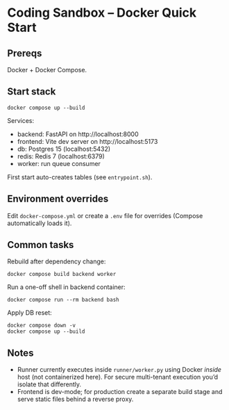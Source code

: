 # Coding Sandbox – Docker Quick Start

## Prereqs

Docker + Docker Compose.

## Start stack

```
docker compose up --build
```

Services:

- backend: FastAPI on http://localhost:8000
- frontend: Vite dev server on http://localhost:5173
- db: Postgres 15 (localhost:5432)
- redis: Redis 7 (localhost:6379)
- worker: run queue consumer

First start auto-creates tables (see `entrypoint.sh`).

## Environment overrides

Edit `docker-compose.yml` or create a `.env` file for overrides (Compose automatically loads it).

## Common tasks

Rebuild after dependency change:

```
docker compose build backend worker
```

Run a one-off shell in backend container:

```
docker compose run --rm backend bash
```

Apply DB reset:

```
docker compose down -v
docker compose up --build
```

## Notes

- Runner currently executes inside `runner/worker.py` using Docker _inside_ host (not containerized here). For secure multi-tenant execution you’d isolate that differently.
- Frontend is dev-mode; for production create a separate build stage and serve static files behind a reverse proxy.
